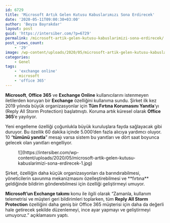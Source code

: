 ```yaml
---
id: 6729
title: 'Microsoft Artık Gelen Kutusu Kabuslarımızı Sona Erdirecek'
date: '2020-05-11T09:00:30+03:00'
author: 'Beyza Bayrakdar'
layout: post
guid: 'https://intersiber.com/?p=6729'
permalink: /microsoft-artik-gelen-kutusu-kabuslarimizi-sona-erdirecek/
post_views_count:
    - '29'
image: /wp-content/uploads/2020/05/microsoft-artik-gelen-kutusu-kabuslarimizi-sona-erdirecek.jpg
categories:
    - Genel
tags:
    - 'exchange online'
    - microsoft
    - 'office 365'
---
```


**Microsoft**, **Office 365** ve **Exchange Online** kullanıcılarını istenmeyen iletilerden koruyan bir **Exchange** özelliğini kullanıma sundu. Şirket ilk kez 2019 yılında büyük organizasyonlar için **Tüm Fırtına Korumasını Yanıtla**‘yı (Reply All Storm Protection) başlatmıştı. Koruma artık küresel olarak **Office 365**‘e yayılıyor.

Yeni engelleme özelliği çoğunlukla büyük kuruluşlara fayda sağlayacak gibi duruyor. Bu özellik 60 dakika içinde 5.000’den fazla alıcıya yardımcı oluyor. 10 “**tümünü yanıtla**” mesajı varsa sistem bu yanıtları ve dört saat boyunca gelecek olan yanıtları engelliyor.

<figure class="wp-block-image size-large">![](https://intersiber.com/wp-content/uploads/2020/05/microsoft-artik-gelen-kutusu-kabuslarimizi-sona-erdirecek-1.jpg)</figure>Şirket, özelliğin daha küçük organizasyonları da barındırabilmesi, yöneticilerin savunma mekanizmasını özelleştirebilmesi ve **fırtına** geldiğinde bildirim gönderebilmesi için özelliği geliştirmeyi umuyor.

**Microsoft’un Exchange takımı** konu ile ilgili olarak “Zamanla, kullanım telemetrisi ve müşteri geri bildirimleri toplarken, tüm **Reply All Storm Protection** özelliğini daha geniş bir Office 365 müşterisi için daha da değerli hale getirecek şekilde düzenlemeyi, ince ayar yapmayı ve geliştirmeyi umuyoruz.” açıklamasını yaptı.